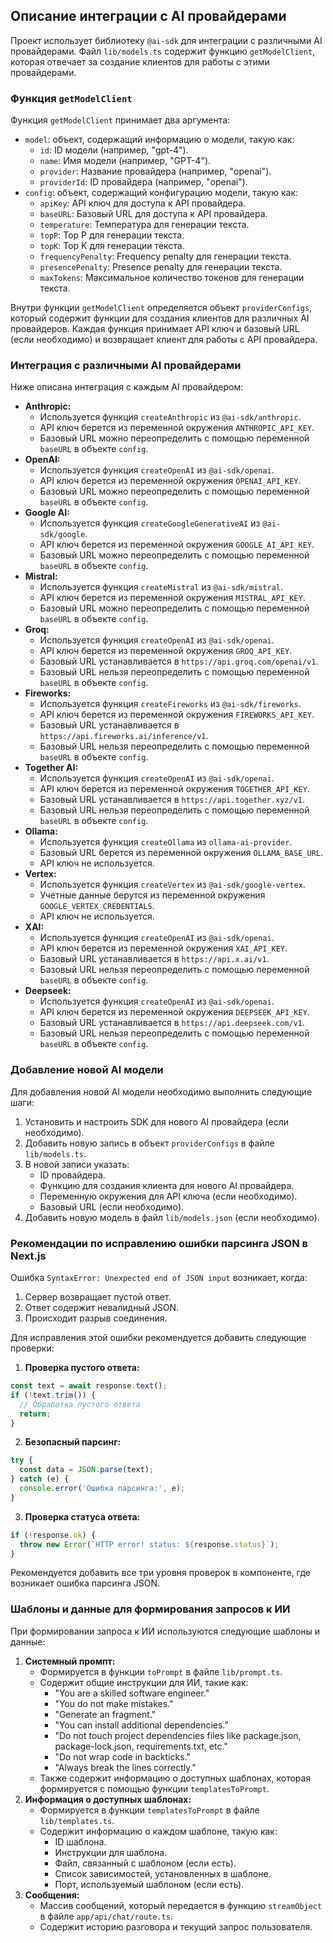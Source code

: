 ## Описание интеграции с AI провайдерами

Проект использует библиотеку `@ai-sdk` для интеграции с различными AI провайдерами. Файл `lib/models.ts` содержит функцию `getModelClient`, которая отвечает за создание клиентов для работы с этими провайдерами.

### Функция `getModelClient`

Функция `getModelClient` принимает два аргумента:

*   `model`: объект, содержащий информацию о модели, такую как:
    *   `id`: ID модели (например, "gpt-4").
    *   `name`: Имя модели (например, "GPT-4").
    *   `provider`: Название провайдера (например, "openai").
    *   `providerId`: ID провайдера (например, "openai").
*   `config`: объект, содержащий конфигурацию модели, такую как:
    *   `apiKey`: API ключ для доступа к API провайдера.
    *   `baseURL`: Базовый URL для доступа к API провайдера.
    *   `temperature`: Температура для генерации текста.
    *   `topP`: Top P для генерации текста.
    *   `topK`: Top K для генерации текста.
    *   `frequencyPenalty`: Frequency penalty для генерации текста.
    *   `presencePenalty`: Presence penalty для генерации текста.
    *   `maxTokens`: Максимальное количество токенов для генерации текста.

Внутри функции `getModelClient` определяется объект `providerConfigs`, который содержит функции для создания клиентов для различных AI провайдеров. Каждая функция принимает API ключ и базовый URL (если необходимо) и возвращает клиент для работы с API провайдера.

### Интеграция с различными AI провайдерами

Ниже описана интеграция с каждым AI провайдером:

*   **Anthropic:**
    *   Используется функция `createAnthropic` из `@ai-sdk/anthropic`.
    *   API ключ берется из переменной окружения `ANTHROPIC_API_KEY`.
    *   Базовый URL можно переопределить с помощью переменной `baseURL` в объекте `config`.
*   **OpenAI:**
    *   Используется функция `createOpenAI` из `@ai-sdk/openai`.
    *   API ключ берется из переменной окружения `OPENAI_API_KEY`.
    *   Базовый URL можно переопределить с помощью переменной `baseURL` в объекте `config`.
*   **Google AI:**
    *   Используется функция `createGoogleGenerativeAI` из `@ai-sdk/google`.
    *   API ключ берется из переменной окружения `GOOGLE_AI_API_KEY`.
    *   Базовый URL можно переопределить с помощью переменной `baseURL` в объекте `config`.
*   **Mistral:**
    *   Используется функция `createMistral` из `@ai-sdk/mistral`.
    *   API ключ берется из переменной окружения `MISTRAL_API_KEY`.
    *   Базовый URL можно переопределить с помощью переменной `baseURL` в объекте `config`.
*   **Groq:**
    *   Используется функция `createOpenAI` из `@ai-sdk/openai`.
    *   API ключ берется из переменной окружения `GROQ_API_KEY`.
    *   Базовый URL устанавливается в `https://api.groq.com/openai/v1`.
    *   Базовый URL нельзя переопределить с помощью переменной `baseURL` в объекте `config`.
*   **Fireworks:**
    *   Используется функция `createFireworks` из `@ai-sdk/fireworks`.
    *   API ключ берется из переменной окружения `FIREWORKS_API_KEY`.
    *   Базовый URL устанавливается в `https://api.fireworks.ai/inference/v1`.
    *   Базовый URL нельзя переопределить с помощью переменной `baseURL` в объекте `config`.
*   **Together AI:**
    *   Используется функция `createOpenAI` из `@ai-sdk/openai`.
    *   API ключ берется из переменной окружения `TOGETHER_API_KEY`.
    *   Базовый URL устанавливается в `https://api.together.xyz/v1`.
    *   Базовый URL нельзя переопределить с помощью переменной `baseURL` в объекте `config`.
*   **Ollama:**
    *   Используется функция `createOllama` из `ollama-ai-provider`.
    *   Базовый URL берется из переменной окружения `OLLAMA_BASE_URL`.
    *   API ключ не используется.
*   **Vertex:**
    *   Используется функция `createVertex` из `@ai-sdk/google-vertex`.
    *   Учетные данные берутся из переменной окружения `GOOGLE_VERTEX_CREDENTIALS`.
    *   API ключ не используется.
*   **XAI:**
    *   Используется функция `createOpenAI` из `@ai-sdk/openai`.
    *   API ключ берется из переменной окружения `XAI_API_KEY`.
    *   Базовый URL устанавливается в `https://api.x.ai/v1`.
    *   Базовый URL нельзя переопределить с помощью переменной `baseURL` в объекте `config`.
*   **Deepseek:**
    *   Используется функция `createOpenAI` из `@ai-sdk/openai`.
    *   API ключ берется из переменной окружения `DEEPSEEK_API_KEY`.
    *   Базовый URL устанавливается в `https://api.deepseek.com/v1`.
    *   Базовый URL нельзя переопределить с помощью переменной `baseURL` в объекте `config`.

### Добавление новой AI модели

Для добавления новой AI модели необходимо выполнить следующие шаги:

1.  Установить и настроить SDK для нового AI провайдера (если необходимо).
2.  Добавить новую запись в объект `providerConfigs` в файле `lib/models.ts`.
3.  В новой записи указать:
    *   ID провайдера.
    *   Функцию для создания клиента для нового AI провайдера.
    *   Переменную окружения для API ключа (если необходимо).
    *   Базовый URL (если необходимо).
4.  Добавить новую модель в файл `lib/models.json` (если необходимо).

### Рекомендации по исправлению ошибки парсинга JSON в Next.js

Ошибка `SyntaxError: Unexpected end of JSON input` возникает, когда:

1.  Сервер возвращает пустой ответ.
2.  Ответ содержит невалидный JSON.
3.  Происходит разрыв соединения.

Для исправления этой ошибки рекомендуется добавить следующие проверки:

1.  **Проверка пустого ответа:**

```javascript
const text = await response.text();
if (!text.trim()) {
  // Обработка пустого ответа
  return;
}
```

2.  **Безопасный парсинг:**

```javascript
try {
  const data = JSON.parse(text);
} catch (e) {
  console.error('Ошибка парсинга:', e);
}
```

3.  **Проверка статуса ответа:**

```javascript
if (!response.ok) {
  throw new Error(`HTTP error! status: ${response.status}`);
}
```

Рекомендуется добавить все три уровня проверок в компоненте, где возникает ошибка парсинга JSON.

### Шаблоны и данные для формирования запросов к ИИ

При формировании запроса к ИИ используются следующие шаблоны и данные:

1.  **Системный промпт:**
    *   Формируется в функции `toPrompt` в файле `lib/prompt.ts`.
    *   Содержит общие инструкции для ИИ, такие как:
        *   "You are a skilled software engineer."
        *   "You do not make mistakes."
        *   "Generate an fragment."
        *   "You can install additional dependencies."
        *   "Do not touch project dependencies files like package.json, package-lock.json, requirements.txt, etc."
        *   "Do not wrap code in backticks."
        *   "Always break the lines correctly."
    *   Также содержит информацию о доступных шаблонах, которая формируется с помощью функции `templatesToPrompt`.
2.  **Информация о доступных шаблонах:**
    *   Формируется в функции `templatesToPrompt` в файле `lib/templates.ts`.
    *   Содержит информацию о каждом шаблоне, такую как:
        *   ID шаблона.
        *   Инструкции для шаблона.
        *   Файл, связанный с шаблоном (если есть).
        *   Список зависимостей, установленных в шаблоне.
        *   Порт, используемый шаблоном (если есть).
3.  **Сообщения:**
    *   Массив сообщений, который передается в функцию `streamObject` в файле `app/api/chat/route.ts`.
    *   Содержит историю разговора и текущий запрос пользователя.